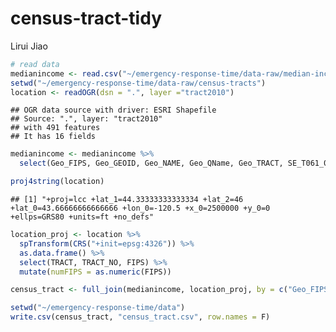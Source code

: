 census-tract-tidy
================
Lirui Jiao

``` r
# read data
medianincome <- read.csv("~/emergency-response-time/data-raw/median-income.csv")
setwd("~/emergency-response-time/data-raw/census-tracts")
location <- readOGR(dsn = ".", layer ="tract2010")
```

    ## OGR data source with driver: ESRI Shapefile 
    ## Source: ".", layer: "tract2010"
    ## with 491 features
    ## It has 16 fields

``` r
medianincome <- medianincome %>%
  select(Geo_FIPS, Geo_GEOID, Geo_NAME, Geo_QName, Geo_TRACT, SE_T061_001)
```

``` r
proj4string(location)
```

    ## [1] "+proj=lcc +lat_1=44.33333333333334 +lat_2=46 +lat_0=43.66666666666666 +lon_0=-120.5 +x_0=2500000 +y_0=0 +ellps=GRS80 +units=ft +no_defs"

``` r
location_proj <- location %>%
  spTransform(CRS("+init=epsg:4326")) %>%
  as.data.frame() %>%
  select(TRACT, TRACT_NO, FIPS) %>%
  mutate(numFIPS = as.numeric(FIPS))
```

``` r
census_tract <- full_join(medianincome, location_proj, by = c("Geo_FIPS" = "numFIPS")) 
```

``` r
setwd("~/emergency-response-time/data")
write.csv(census_tract, "census_tract.csv", row.names = F)
```
